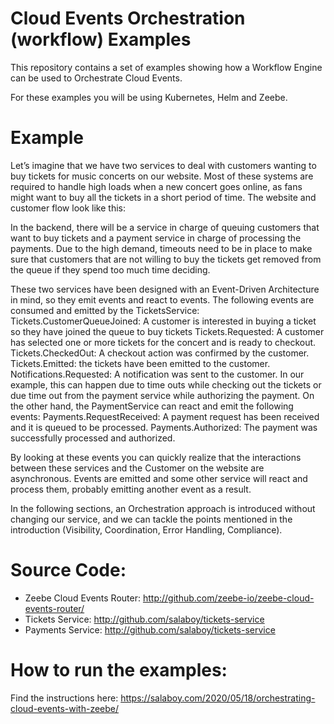 # Cloud Events Orchestration (workflow) Examples

This repository contains a set of examples showing how a Workflow Engine can be used to Orchestrate Cloud Events.

For these examples you will be using Kubernetes, Helm and Zeebe. 


# Example
Let’s imagine that we have two services to deal with customers wanting to buy tickets for music concerts on our website. Most of these systems are required to handle high loads when a new concert goes online, as fans might want to buy all the tickets in a short period of time. 
The website and customer flow look like this: 


In the backend, there will be a service in charge of queuing customers that want to buy tickets and a payment service in charge of processing the payments. Due to the high demand, timeouts need to be in place to make sure that customers that are not willing to buy the tickets get removed from the queue if they spend too much time deciding. 



These two services have been designed with an Event-Driven Architecture in mind, so they emit events and react to events. The following events are consumed and emitted by the TicketsService: 
Tickets.CustomerQueueJoined: A customer is interested in buying a ticket so they have joined the queue to buy tickets 
Tickets.Requested:  A customer has selected one or more tickets for the concert and is ready to checkout. 
Tickets.CheckedOut: A checkout action was confirmed by the customer.
Tickets.Emitted: the tickets have been emitted to the customer. 
Notifications.Requested: A notification was sent to the customer. In our example, this can happen due to time outs while checking out the tickets or due time out from the payment service while authorizing the payment. 
On the other hand, the PaymentService can react and emit the following events:
Payments.RequestReceived: A payment request has been received and it is queued to be processed. 
Payments.Authorized: The payment was successfully processed and authorized.


By looking at these events you can quickly realize that the interactions between these services and the Customer on the website are asynchronous. Events are emitted and some other service will react and process them, probably emitting another event as a result.  

In the following sections, an Orchestration approach is introduced without changing our service, and we can tackle the points mentioned in the introduction (Visibility, Coordination, Error Handling, Compliance). 


# Source Code:
- Zeebe Cloud Events Router: http://github.com/zeebe-io/zeebe-cloud-events-router/
- Tickets Service: http://github.com/salaboy/tickets-service
- Payments Service: http://github.com/salaboy/tickets-service

# How to run the examples: 

Find the instructions here: https://salaboy.com/2020/05/18/orchestrating-cloud-events-with-zeebe/
